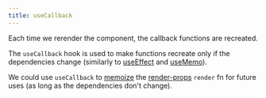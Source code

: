 ```yaml
---
title: useCallback
---
```


Each time we rerender the component, the callback functions are recreated.

The `useCallback` hook is used to make functions recreate only if the dependencies change (similarly to [useEffect](/useEffect) and [useMemo](/Knowledge/React/useMemo.md)).

We could use `useCallback` to [memoize](/Knowledge/Performance/memoisation.md) the [render-props](/Knowledge/React/render-props.md) `render` fn for future uses (as long as the dependencies don't change).
